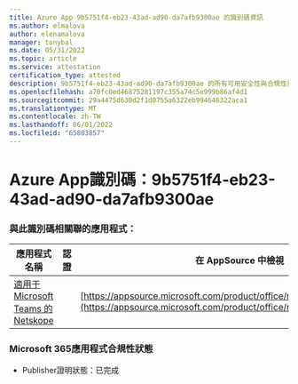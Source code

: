 ```yaml
---
title: Azure App 9b5751f4-eb23-43ad-ad90-da7afb9300ae 的識別碼資訊
ms.author: elmalova
author: elenamalova
manager: tonybal
ms.date: 05/31/2022
ms.topic: article
ms.service: attestation
certification_type: attested
description: 9b5751f4-eb23-43ad-ad90-da7afb9300ae 的所有可用安全性與合規性資訊。
ms.openlocfilehash: a70fc0ed46875281197c355a74c5e999b86af4d1
ms.sourcegitcommit: 29a4475d630d2f1d0755a6322eb994646322aca1
ms.translationtype: MT
ms.contentlocale: zh-TW
ms.lasthandoff: 06/01/2022
ms.locfileid: "65803857"
---
```

# <a name="azure-app-id-9b5751f4-eb23-43ad-ad90-da7afb9300ae"></a>Azure App識別碼：9b5751f4-eb23-43ad-ad90-da7afb9300ae


### <a name="apps-associated-with-this-id"></a>與此識別碼相關聯的應用程式：
| **應用程式名稱** | **認證** | **在 AppSource 中檢視** |
|--------------|---------------|-----------------------|
| [適用于 Microsoft Teams 的 Netskope](../forward/netskope.netskope_teams.md) |  | [https://appsource.microsoft.com/product/office/netskope.netskope_teams](https://appsource.microsoft.com/product/office/netskope.netskope_teams) |

### <a name="microsoft-365-app-compliance-status"></a>Microsoft 365應用程式合規性狀態
- Publisher證明狀態：已完成
